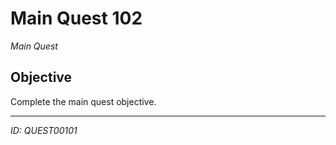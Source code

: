 # Main Quest 102

*Main Quest*

## Objective
Complete the main quest objective.

---
*ID: QUEST00101*